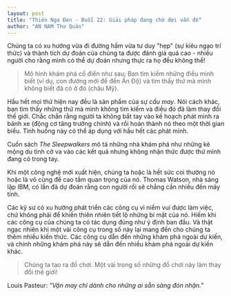 ```yaml
---
layout: post
title: "Thiên Nga Đen - Buổi 22: Giải pháp đang chờ đợi vấn đề"
author: "AN NAM Thư Quán"
---
```


Chúng ta có xu hướng vừa đi đường hầm vừa tư duy "hẹp" (sự kiêu ngạo trí thức) và thành tích dự đoán của chúng ta được đánh giá quá cao - nhiều người cho rằng mình có thể dự đoán nhưng thực ra họ đều không thể!

> Mô hình khám phá cổ điển như sau: Bạn tìm kiếm những điều mình biết (ví dụ, con đường mới để đến Ấn Độ) và tìm thấy thứ mà mình không biết đã có ở đó (châu Mỹ).

Hầu hết mọi thứ hiện nay đều là sản phẩm của sự *cầu may*. Nói cách khác, bạn tìm thấy những thứ mà mình không tìm kiếm và điều đó đã làm thay đổi thế giới. Chắc chắn rằng người ta không bắt tay vào kế hoạch phát mình ra bánh xe (động cơ tăng trưởng chính) và rồi hoàn thành nó theo một thời gian biểu. Tình huống này có thể áp dụng với hầu hết các phát minh.

Cuốn sách *The Sleepwalkers* mô tả những nhà khám phá như những kẻ mộng du tình cờ va vào các kết quả nhưng không nhận thức được thứ mình đang có trong tay.

Khi một công nghệ mới xuất hiện, chúng ta hoặc là hết sức coi thường nó hoặc là vô cùng đề cao tầm quan trọng của nó. Thomas Watson, nhà sáng lập IBM, có lần đã dự đoán rằng con người rồi sẽ chẳng cần nhiều đến máy tính.

Các kỹ sư có xu hướng phát triển các công cụ vì niềm vui được làm việc, chứ không phải để khiến thiên nhiên tiết lộ những bí mật của nó. Hiếm khi các công cụ của chúng ta có tác dụng đúng như ý định ban đầu. Và thật ngạc nhiên khi một vài công cụ trong số này lại mang đến cho chúng ta thêm nhiều kiến thức. Các công cụ dẫn đến những khám phá ngoài dự kiến, và chính những khám phá này sẽ dẫn đến nhiều khám phá ngoài dự kiến khác. 

> Chúng ta tạo ra đồ chơi. Một vài trong số những đồ chơi này làm thay đổi thế giới!

Louis Pasteur: *"Vận may chỉ dành cho những ai sẵn sàng đón nhận."*